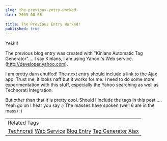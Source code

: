 ```yaml
---
slug: the-previous-entry-worked-
date: 2005-08-08
 
title: The Previous Entry Worked!
published: true
---
```

Yes!!!!<p />The previous blog entry was created with "Kinlans Automatic Tag Generator".... I say Kinlans, I am using Yahoo!'s Web service. (<a href="http://developer.yahoo.com">http://developer.yahoo.com</a>).<p />I am pretty darn chuffed! The next entry should include a link to the Ajax app.  Trust me, it looks naff but it works for me.  I need to do some more experimentation with this stuff, especially the Yahoo searching as well as Technorati Integration.  <p />But other than that it is pretty cool.  Should I include the tags in this post..... Yeah go on I hear you say :)  The masses have spoken (well 6 are in the mass) :)<p /><table class="TechnoratiHead TagHeader">
<tr><td>Related Tags</td></tr>
<tr class="Technorati"><td>
<a href="https://paul.kinlan.me/tags/Technorati" class="Tag" rel="tag">Technorati</a> <a href="https://paul.kinlan.me/tags/Web%20Service" class="Tag" rel="tag">Web Service</a> <a href="https://paul.kinlan.me/tags/Blog%20Entry" class="Tag" rel="tag">Blog Entry</a> <a href="https://paul.kinlan.me/tags/Tag%20Generator" class="Tag" rel="tag">Tag Generator</a> <a href="https://paul.kinlan.me/tags/Ajax" class="Tag" rel="tag">Ajax</a>
</td></tr>
</table>

